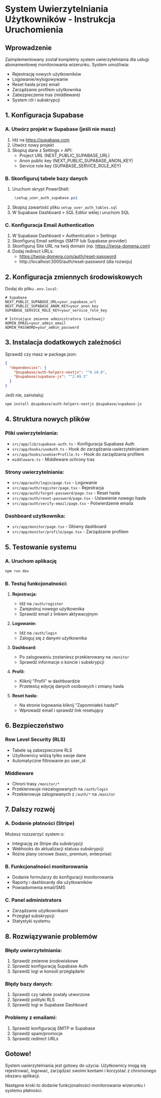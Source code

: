 # System Uwierzytelniania Użytkowników - Instrukcja Uruchomienia

## Wprowadzenie
Zaimplementowany został kompletny system uwierzytelniania dla usługi abonamentowej monitorowania wizerunku. System umożliwia:
- Rejestrację nowych użytkowników
- Logowanie/wylogowywanie
- Reset hasła przez email
- Zarządzanie profilem użytkownika
- Zabezpieczenie tras (middleware)
- System ról i subskrypcji

## 1. Konfiguracja Supabase

### A. Utwórz projekt w Supabase (jeśli nie masz)
1. Idź na https://supabase.com
2. Utwórz nowy projekt
3. Skopiuj dane z Settings > API:
   - Project URL (NEXT_PUBLIC_SUPABASE_URL)
   - Anon public key (NEXT_PUBLIC_SUPABASE_ANON_KEY)
   - Service role key (SUPABASE_SERVICE_ROLE_KEY)

### B. Skonfiguruj tabele bazy danych
1. Uruchom skrypt PowerShell:
   ```powershell
   .\setup_user_auth_supabase.ps1
   ```
2. Skopiuj zawartość pliku `setup_user_auth_tables.sql`
3. W Supabase Dashboard > SQL Editor wklej i uruchom SQL

### C. Konfiguracja Email Authentication
1. W Supabase Dashboard > Authentication > Settings
2. Skonfiguruj Email settings (SMTP lub Supabase provider)
3. Skonfiguruj Site URL na twój domain (np. https://twoja-domena.com)
4. Dodaj redirect URLs:
   - https://twoja-domena.com/auth/reset-password
   - http://localhost:3000/auth/reset-password (dla rozwoju)

## 2. Konfiguracja zmiennych środowiskowych

Dodaj do pliku `.env.local`:

```env
# Supabase
NEXT_PUBLIC_SUPABASE_URL=your_supabase_url
NEXT_PUBLIC_SUPABASE_ANON_KEY=your_anon_key
SUPABASE_SERVICE_ROLE_KEY=your_service_role_key

# Istniejące zmienne administratora (zachowaj)
ADMIN_EMAIL=your_admin_email
ADMIN_PASSWORD=your_admin_password
```

## 3. Instalacja dodatkowych zależności

Sprawdź czy masz w package.json:
```json
{
  "dependencies": {
    "@supabase/auth-helpers-nextjs": "^0.10.0",
    "@supabase/supabase-js": "^2.49.3"
  }
}
```

Jeśli nie, zainstaluj:
```bash
npm install @supabase/auth-helpers-nextjs @supabase/supabase-js
```

## 4. Struktura nowych plików

### Pliki uwierzytelniania:
- `src/app/lib/supabase-auth.ts` - Konfiguracja Supabase Auth
- `src/app/hooks/useAuth.ts` - Hook do zarządzania uwierzytelnianiem
- `src/app/hooks/useUserProfile.ts` - Hook do zarządzania profilem
- `middleware.ts` - Middleware ochrony tras

### Strony uwierzytelniania:
- `src/app/auth/login/page.tsx` - Logowanie
- `src/app/auth/register/page.tsx` - Rejestracja
- `src/app/auth/forgot-password/page.tsx` - Reset hasła
- `src/app/auth/reset-password/page.tsx` - Ustawienie nowego hasła
- `src/app/auth/verify-email/page.tsx` - Potwierdzenie emaila

### Dashboard użytkownika:
- `src/app/monitor/page.tsx` - Główny dashboard
- `src/app/monitor/profile/page.tsx` - Zarządzanie profilem

## 5. Testowanie systemu

### A. Uruchom aplikację
```bash
npm run dev
```

### B. Testuj funkcjonalności:

1. **Rejestracja:**
   - Idź na `/auth/register`
   - Zarejestruj nowego użytkownika
   - Sprawdź email z linkiem aktywacyjnym

2. **Logowanie:**
   - Idź na `/auth/login`
   - Zaloguj się z danymi użytkownika

3. **Dashboard:**
   - Po zalogowaniu zostaniesz przekierowany na `/monitor`
   - Sprawdź informacje o koncie i subskrypcji

4. **Profil:**
   - Kliknij "Profil" w dashboardzie
   - Przetestuj edycję danych osobowych i zmiany hasła

5. **Reset hasła:**
   - Na stronie logowania kliknij "Zapomniałeś hasła?"
   - Wprowadź email i sprawdź link resetujący

## 6. Bezpieczeństwo

### Row Level Security (RLS)
- Tabele są zabezpieczone RLS
- Użytkownicy widzą tylko swoje dane
- Automatyczne filtrowanie po user_id

### Middleware
- Chroni trasy `/monitor/*`
- Przekierowuje niezalogowanych na `/auth/login`
- Przekierowuje zalogowanych z `/auth/*` na `/monitor`

## 7. Dalszy rozwój

### A. Dodanie płatności (Stripe)
Możesz rozszerzyć system o:
- Integrację ze Stripe dla subskrypcji
- Webhooks do aktualizacji statusu subskrypcji
- Różne plany cenowe (basic, premium, enterprise)

### B. Funkcjonalności monitorowania
- Dodanie formularzy do konfiguracji monitorowania
- Raporty i dashboardy dla użytkowników
- Powiadomienia email/SMS

### C. Panel administratora
- Zarządzanie użytkownikami
- Przegląd subskrypcji
- Statystyki systemu

## 8. Rozwiązywanie problemów

### Błędy uwierzytelniania:
1. Sprawdź zmienne środowiskowe
2. Sprawdź konfigurację Supabase Auth
3. Sprawdź logi w konsoli przeglądarki

### Błędy bazy danych:
1. Sprawdź czy tabele zostały utworzone
2. Sprawdź polityki RLS
3. Sprawdź logi w Supabase Dashboard

### Problemy z emailami:
1. Sprawdź konfigurację SMTP w Supabase
2. Sprawdź spam/promocje
3. Sprawdź redirect URLs

## Gotowe!

System uwierzytelniania jest gotowy do użycia. Użytkownicy mogą się rejestrować, logować, zarządzać swoimi kontami i korzystać z chronionego obszaru aplikacji.

Następne kroki to dodanie funkcjonalności monitorowania wizerunku i systemu płatności.
